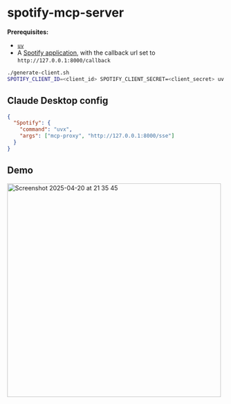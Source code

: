 # spotify-mcp-server

**Prerequisites:**

- [`uv`](https://github.com/astral-sh/uv)
- A [Spotify application](https://developer.spotify.com/documentation/web-api/concepts/apps), with the callback url set to `http://127.0.0.1:8000/callback`

```sh
./generate-client.sh
SPOTIFY_CLIENT_ID=<client_id> SPOTIFY_CLIENT_SECRET=<client_secret> uv run spotify-mcp-server
```

## Claude Desktop config

```json
{
  "Spotify": {
    "command": "uvx",
    "args": ["mcp-proxy", "http://127.0.0.1:8000/sse"]
  }
}
```

## Demo

<img width="494" alt="Screenshot 2025-04-20 at 21 35 45" src="https://github.com/user-attachments/assets/c9f83ea9-61ac-453e-a973-3faf5a7f6f55" />
